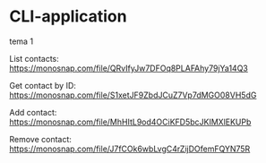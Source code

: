 # CLI-application

tema 1  

List contacts: https://monosnap.com/file/QRvIfyJw7DFOq8PLAFAhy79jYa14Q3

Get contact by ID: https://monosnap.com/file/S1xetJF9ZbdJCuZ7Vp7dMGO08VH5dG

Add contact: https://monosnap.com/file/MhHItL9od4OCiKFD5bcJKIMXlEKUPb

Remove contact: https://monosnap.com/file/J7fCOk6wbLvgC4rZijDOfemFQYN75R
